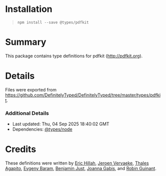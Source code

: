 # Installation
> `npm install --save @types/pdfkit`

# Summary
This package contains type definitions for pdfkit (http://pdfkit.org).

# Details
Files were exported from https://github.com/DefinitelyTyped/DefinitelyTyped/tree/master/types/pdfkit.

### Additional Details
 * Last updated: Thu, 04 Sep 2025 18:40:02 GMT
 * Dependencies: [@types/node](https://npmjs.com/package/@types/node)

# Credits
These definitions were written by [Eric Hillah](https://github.com/erichillah), [Jeroen Vervaeke](https://github.com/jeroenvervaeke), [Thales Agapito](https://github.com/thalesagapito), [Evgeny Baram](https://github.com/r4tz52), [Benjamin Just](https://github.com/BamButz), [Joanna Gabis](https://github.com/jg-mms), and [Robin Guinant](https://github.com/Foohx).
